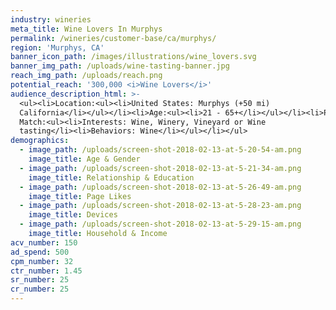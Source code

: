 ```yaml
---
industry: wineries
meta_title: Wine Lovers In Murphys
permalink: /wineries/customer-base/ca/murphys/
region: 'Murphys, CA'
banner_icon_path: /images/illustrations/wine_lovers.svg
banner_img_path: /uploads/wine-tasting-banner.jpg
reach_img_path: /uploads/reach.png
potential_reach: '300,000 <i>Wine Lovers</i>'
audience_description_html: >-
  <ul><li>Location:<ul><li>United States: Murphys (+50 mi)
  California</li></ul></li><li>Age:<ul><li>21 - 65+</li></ul></li><li>People Who
  Match:<ul><li>Interests: Wine, Winery, Vineyard or Wine
  tasting</li><li>Behaviors: Wine</li></ul></li></ul>
demographics:
  - image_path: /uploads/screen-shot-2018-02-13-at-5-20-54-am.png
    image_title: Age & Gender
  - image_path: /uploads/screen-shot-2018-02-13-at-5-21-34-am.png
    image_title: Relationship & Education
  - image_path: /uploads/screen-shot-2018-02-13-at-5-26-49-am.png
    image_title: Page Likes
  - image_path: /uploads/screen-shot-2018-02-13-at-5-28-23-am.png
    image_title: Devices
  - image_path: /uploads/screen-shot-2018-02-13-at-5-29-15-am.png
    image_title: Household & Income
acv_number: 150
ad_spend: 500
cpm_number: 32
ctr_number: 1.45
sr_number: 25
cr_number: 25
---
```


